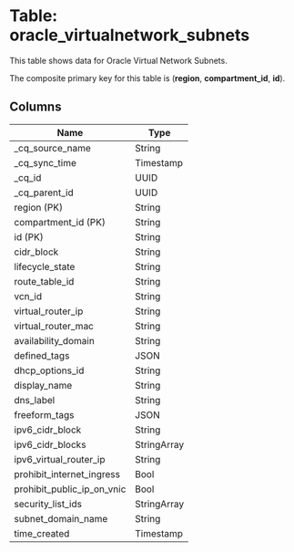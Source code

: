 # Table: oracle_virtualnetwork_subnets

This table shows data for Oracle Virtual Network Subnets.

The composite primary key for this table is (**region**, **compartment_id**, **id**).

## Columns

| Name          | Type          |
| ------------- | ------------- |
|_cq_source_name|String|
|_cq_sync_time|Timestamp|
|_cq_id|UUID|
|_cq_parent_id|UUID|
|region (PK)|String|
|compartment_id (PK)|String|
|id (PK)|String|
|cidr_block|String|
|lifecycle_state|String|
|route_table_id|String|
|vcn_id|String|
|virtual_router_ip|String|
|virtual_router_mac|String|
|availability_domain|String|
|defined_tags|JSON|
|dhcp_options_id|String|
|display_name|String|
|dns_label|String|
|freeform_tags|JSON|
|ipv6_cidr_block|String|
|ipv6_cidr_blocks|StringArray|
|ipv6_virtual_router_ip|String|
|prohibit_internet_ingress|Bool|
|prohibit_public_ip_on_vnic|Bool|
|security_list_ids|StringArray|
|subnet_domain_name|String|
|time_created|Timestamp|